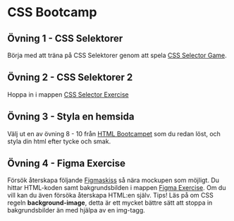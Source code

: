 # CSS Bootcamp

## Övning 1 - CSS Selektorer

Börja med att träna på CSS Selektorer genom att spela [CSS Selector Game](https://zocom-christoffer-wallenberg.github.io/css-selector-game).

## Övning 2 - CSS Selektorer 2

Hoppa in i mappen [CSS Selector Exercise](./css-selector-exercise/)

## Övning 3 - Styla en hemsida

Välj ut en av övning 8 - 10 från [HTML Bootcampet](https://github.com/fu-html-css-fe24/exercise-html-bootcamp) som du redan löst, och styla din html efter tycke och smak.

## Övning 4 - Figma Exercise

Försök återskapa följande [Figmaskiss]() så nära mockupen som möjligt. Du hittar HTML-koden samt bakgrundsbilden i mappen [Figma Exercise](./figma-exercise/). Om du vill kan du även försöka återskapa HTML:en själv. Tips! Läs på om CSS regeln **background-image**, detta är ett mycket bättre sätt att stoppa in bakgrundsbilder än med hjälpa av en img-tagg.
